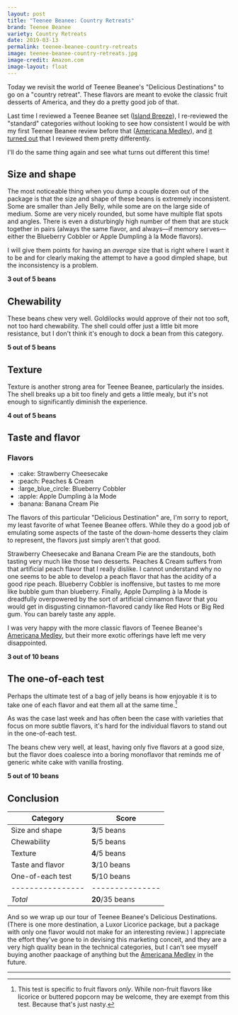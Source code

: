 ```yaml
---
layout: post
title: "Teenee Beanee: Country Retreats"
brand: Teenee Beanee
variety: Country Retreats
date: 2019-03-13
permalink: teenee-beanee-country-retreats
image: teenee-beanee-country-retreats.jpg
image-credit: Amazon.com
image-layout: float
---
```



Today we revisit the world of Teenee Beanee's "Delicious Destinations"
to go on a "country retreat".
These flavors are meant to evoke the classic fruit desserts of America,
and they do a pretty good job of that.

Last time I reviewed a Teenee Beanee set
([Island Breeze](/teenee-beanee-island-breeze)),
I re-reviewed the "standard" categories without looking to see
how consistent I would be with my first Teenee Beanee review before that
([Americana Medley](/teenee-beanee-americana-medley)),
and [it turned out](/teenee-beanee-island-breeze#conclusion)
that I reviewed them pretty differently.

I'll do the same thing again and see what turns out different this time!


## Size and shape

The most noticeable thing when you dump a couple dozen out of the package
is that the size and shape of these beans is extremely inconsistent.
Some are smaller than Jelly Belly, while some are on the large side of medium.
Some are very nicely rounded, but some have multiple flat spots and angles.
There is even a disturbingly high number of them
that are stuck together in pairs (always the same flavor,
and always—if memory serves—either the Blueberry Cobbler
or Apple Dumpling à la Mode flavors).

I will give them points for having an _average_ size that is
right where I want it to be and for clearly making the attempt
to have a good dimpled shape, but the inconsistency is a problem.

**3 out of 5 beans**


## Chewability

These beans chew very well.
Goldilocks would approve of their not too soft, not too hard chewability.
The shell could offer just a little bit more resistance,
but I don't think it's enough to dock a bean from this category.

**5 out of 5 beans**


## Texture

Texture is another strong area for Teenee Beanee, particularly the insides.
The shell breaks up a bit too finely and gets a little mealy,
but it's not enough to significantly diminish the experience.

**4 out of 5 beans**


## Taste and flavor

<div class="inset">
    <h3>Flavors</h3>
    <ul class="emoji-list">
        <li>:cake: Strawberry Cheesecake</li>
        <li>:peach: Peaches & Cream</li>
        <li>:large_blue_circle: Blueberry Cobbler</li>
        <li>:apple: Apple Dumpling à la Mode</li>
        <li>:banana: Banana Cream Pie</li>
    </ul>
</div>

The flavors of this particular "Delicious Destination" are, I'm sorry to report,
my least favorite of what Teenee Beanee offers.
While they do a good job of emulating some aspects of the taste of
the down-home desserts they claim to represent,
the flavors just simply aren't that good.

Strawberry Cheesecake and Banana Cream Pie are the standouts,
both tasting very much like those two desserts.
Peaches & Cream suffers from that artificial peach flavor that I really dislike.
I cannot understand why no one seems to be able to develop a peach flavor
that has the acidity of a good ripe peach.
Blueberry Cobbler is inoffensive, but tastes to me
more like bubble gum than blueberry.
Finally, Apple Dumpling à la Mode is dreadfully overpowered by the sort of
artificial cinnamon flavor that you would get in
disgusting cinnamon-flavored candy like Red Hots or Big Red gum.
You can barely taste any apple.

I was very happy with the more classic flavors of Teenee Beanee's
[Americana Medley](/teenee-beanee-americana-medley),
but their more exotic offerings have left me very disappointed.

**3 out of 10 beans**


## The one-of-each test

Perhaps the ultimate test of a bag of jelly beans is how enjoyable it is
to take one of each flavor and eat them all at the same time.[^1]

As was the case last week and has often been the case with
varieties that focus on more subtle flavors,
it's hard for the individual flavors to stand out in the one-of-each test.

The beans chew very well, at least, having only five flavors at a good size,
but the flavor does coalesce into a boring monoflavor that reminds me of
generic white cake with vanilla frosting.

**5 out of 10 beans**


## Conclusion

Category         | Score
---------------- | ---------------
Size and shape   | **3**/5 beans
Chewability      | **5**/5 beans
Texture          | **4**/5 beans
Taste and flavor | **3**/10 beans
One-of-each test | **5**/10 beans
---------------- | ---------------
_Total_          | **20**/35 beans

And so we wrap up our tour of Teenee Beanee's Delicious Destinations.
(There is one more destination, a Luxor Licorice package,
but a package with only one flavor would not make for an interesting review.)
I appreciate the effort they've gone to in devising this marketing conceit,
and they are a very high quality bean in the technical categories,
but I can't see myself buying another paackage of anything but the
[Americana Medley](/teenee-beanee-americana-medley) in the future.


---

[^1]: This test is specific to fruit flavors _only_. While non-fruit flavors like licorice or buttered popcorn may be welcome, they are exempt from this test. Because that's just nasty.
